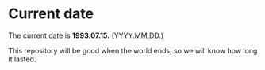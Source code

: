 # Current date

The current date is **1993.07.15.** (YYYY.MM.DD.)

This repository will be good when the world ends, so we will know how long it lasted.